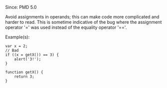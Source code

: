 Since: PMD 5.0

Avoid assignments in operands; this can make code more complicated and harder to read.  This is sometime
indicative of the bug where the assignment operator '=' was used instead of the equality operator '=='.

Example(s):
```
var x = 2;
// Bad
if ((x = getX()) == 3) {
    alert('3!');
}

function getX() {
    return 3;
}
```
